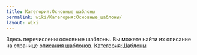 ```yaml
---
title: Категория:Основные шаблоны
permalink: wiki/Категория:Основные_шаблоны/
layout: wiki
---
```


Здесь перечислены основные шаблоны. Вы можете найти их описание на
странице [описания шаблонов](/wiki/Project:Шаблоны "wikilink").
[Категория:Шаблоны](Категория:Шаблоны "wikilink")
